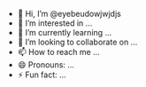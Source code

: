 - 👋 Hi, I’m @eyebeudowjwjdjs
- 👀 I’m interested in ...
- 🌱 I’m currently learning ...
- 💞️ I’m looking to collaborate on ...
- 📫 How to reach me ...
- 😄 Pronouns: ...
- ⚡ Fun fact: ...

<!---
eyebeudowjwjdjs/eyebeudowjwjdjs is a ✨ special ✨ repository because its `README.md` (this file) appears on your GitHub profile.
You can click the Preview link to take a look at your changes.
--->
